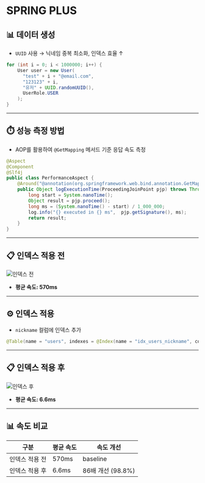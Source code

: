 # SPRING PLUS

## 📊 데이터 생성

* `UUID` 사용 → 닉네임 중복 최소화, 인덱스 효율 ↑

```java
for (int i = 0; i < 1000000; i++) {
    User user = new User(
      "test" + i + "@email.com",
      "123123" + i,
      "유저" + UUID.randomUUID(),
      UserRole.USER
    );
}
```

---

## ⏱️ 성능 측정 방법

* AOP를 활용하여 `@GetMapping` 메서드 기준 응답 속도 측정

```java
@Aspect
@Component
@Slf4j
public class PerformanceAspect {
    @Around("@annotation(org.springframework.web.bind.annotation.GetMapping)")
    public Object logExecutionTime(ProceedingJoinPoint pjp) throws Throwable {
        long start = System.nanoTime();
        Object result = pjp.proceed();
        long ms = (System.nanoTime() - start) / 1_000_000;
        log.info("{} executed in {} ms",  pjp.getSignature(), ms);
        return result;
    }
}
```

---

## 📋 인덱스 적용 전

![인덱스 전](https://velog.velcdn.com/images/dodudong/post/9d2adb6e-2563-495c-a702-8b0c85f97c07/image.png)

* **평균 속도: 570ms**

---

## ⚙️ 인덱스 적용

* `nickname` 컬럼에 인덱스 추가

```java
@Table(name = "users", indexes = @Index(name = "idx_users_nickname", columnList = "nickname"))
```

---

## 📋 인덱스 적용 후

![인덱스 후](https://velog.velcdn.com/images/dodudong/post/73a13627-03c3-4be1-be67-e42a43a5d784/image.png)

* **평균 속도: 6.6ms**

---

## 📊 속도 비교

| 구분       | 평균 속도 | 속도 개선          |
| -------- | ----- | -------------- |
| 인덱스 적용 전 | 570ms | baseline       |
| 인덱스 적용 후 | 6.6ms | 86배 개선 (98.8%) |

